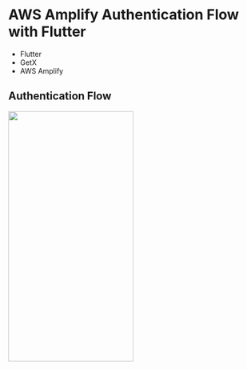 # AWS Amplify Authentication Flow with Flutter

- Flutter
- GetX
- AWS Amplify 

## Authentication Flow

<img src="https://user-images.githubusercontent.com/68303716/177416833-ba82edfe-3677-48fb-b13c-33cdeeb234b5.png" width="250" height="500"/>


